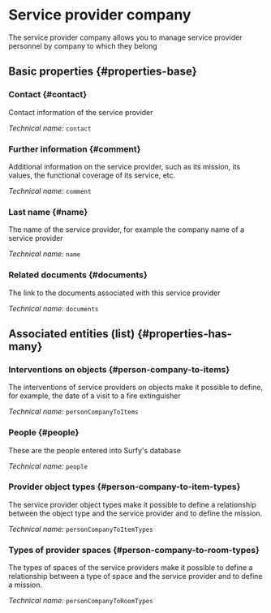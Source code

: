 # Service provider company
<!--- THIS FILE IS GENERATED PLEASE DO NOT EDIT IT DIRECTLY --->

The service provider company allows you to manage service provider personnel by company to which they belong

<OH code="personCompany"/>


## Basic properties {#properties-base}

### Contact {#contact}

Contact information of the service provider

*Technical name:* ```contact```
<PH code="personCompany:contact"/>

### Further information {#comment}

Additional information on the service provider, such as its mission, its values, the functional coverage of its service, etc.

*Technical name:* ```comment```
<PH code="personCompany:comment"/>

### Last name {#name}

The name of the service provider, for example the company name of a service provider

*Technical name:* ```name```
<PH code="personCompany:name"/>

### Related documents {#documents}

The link to the documents associated with this service provider

*Technical name:* ```documents```
<PH code="personCompany:documents"/>




## Associated entities (list) {#properties-has-many}

### Interventions on objects {#person-company-to-items}

The interventions of service providers on objects make it possible to define, for example, the date of a visit to a fire extinguisher

*Technical name:* ```personCompanyToItems```
<PH code="personCompany:personCompanyToItems"/>

### People {#people}

These are the people entered into Surfy's database

*Technical name:* ```people```
<PH code="personCompany:people"/>

### Provider object types {#person-company-to-item-types}

The service provider object types make it possible to define a relationship between the object type and the service provider and to define the mission.

*Technical name:* ```personCompanyToItemTypes```
<PH code="personCompany:personCompanyToItemTypes"/>

### Types of provider spaces {#person-company-to-room-types}

The types of spaces of the service providers make it possible to define a relationship between a type of space and the service provider and to define a mission.

*Technical name:* ```personCompanyToRoomTypes```
<PH code="personCompany:personCompanyToRoomTypes"/>




